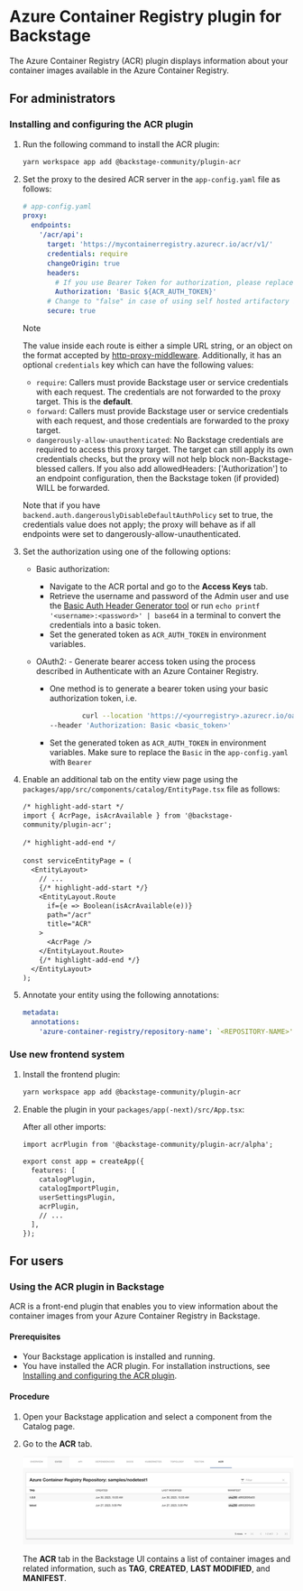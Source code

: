 # Azure Container Registry plugin for Backstage

The Azure Container Registry (ACR) plugin displays information about your container images available in the Azure Container Registry.

## For administrators

### Installing and configuring the ACR plugin

1. Run the following command to install the ACR plugin:

   ```bash
   yarn workspace app add @backstage-community/plugin-acr
   ```

1. Set the proxy to the desired ACR server in the `app-config.yaml` file as follows:

   ```yaml
   # app-config.yaml
   proxy:
     endpoints:
       '/acr/api':
         target: 'https://mycontainerregistry.azurecr.io/acr/v1/'
         credentials: require
         changeOrigin: true
         headers:
           # If you use Bearer Token for authorization, please replace the 'Basic' with 'Bearer' in the following line.
           Authorization: 'Basic ${ACR_AUTH_TOKEN}'
         # Change to "false" in case of using self hosted artifactory instance with a self-signed certificate
         secure: true
   ```

   > [!NOTE]
   > The value inside each route is either a simple URL string, or an object on the format accepted by [http-proxy-middleware](https://www.npmjs.com/package/http-proxy-middleware). Additionally, it has an optional `credentials` key which can have the following values:
   >
   > - `require`: Callers must provide Backstage user or service credentials with each request. The credentials are not forwarded to the proxy target. This is the **default**.
   > - `forward`: Callers must provide Backstage user or service credentials with each request, and those credentials are forwarded to the proxy target.
   > - `dangerously-allow-unauthenticated`: No Backstage credentials are required to access this proxy target. The target can still apply its own credentials checks, but the proxy will not help block non-Backstage-blessed callers. If you also add allowedHeaders: ['Authorization'] to an endpoint configuration, then the Backstage token (if provided) WILL be forwarded.
   >
   > Note that if you have `backend.auth.dangerouslyDisableDefaultAuthPolicy` set to true, the credentials value does not apply; the proxy will behave as if all endpoints were set to dangerously-allow-unauthenticated.

1. Set the authorization using one of the following options:

   - Basic authorization:

     - Navigate to the ACR portal and go to the **Access Keys** tab.
     - Retrieve the username and password of the Admin user and use the [Basic Auth Header Generator tool](https://www.debugbear.com/basic-auth-header-generator) or run `echo printf '<username>:<password>' | base64` in a terminal to convert the credentials into a basic token.
     - Set the generated token as `ACR_AUTH_TOKEN` in environment variables.

   - OAuth2: - Generate bearer access token using the process described in Authenticate with an Azure Container Registry.

     - One method is to generate a bearer token using your basic authorization token, i.e.

       ```bash
               curl --location 'https://<yourregistry>.azurecr.io/oauth2/token?scope=repository%3A*%3A*&service=<yourregistry>.azurecr.io' \
       --header 'Authorization: Basic <basic_token>'
       ```

     - Set the generated token as `ACR_AUTH_TOKEN` in environment variables. Make sure to replace the `Basic` in the `app-config.yaml` with `Bearer`

1. Enable an additional tab on the entity view page using the `packages/app/src/components/catalog/EntityPage.tsx` file as follows:

   ```tsx title="packages/app/src/components/catalog/EntityPage.tsx"
   /* highlight-add-start */
   import { AcrPage, isAcrAvailable } from '@backstage-community/plugin-acr';

   /* highlight-add-end */

   const serviceEntityPage = (
     <EntityLayout>
       // ...
       {/* highlight-add-start */}
       <EntityLayout.Route
         if={e => Boolean(isAcrAvailable(e))}
         path="/acr"
         title="ACR"
       >
         <AcrPage />
       </EntityLayout.Route>
       {/* highlight-add-end */}
     </EntityLayout>
   );
   ```

1. Annotate your entity using the following annotations:

   ```yaml
   metadata:
     annotations:
       'azure-container-registry/repository-name': `<REPOSITORY-NAME>',
   ```

### Use new frontend system

1. Install the frontend plugin:

   ```sh
   yarn workspace app add @backstage-community/plugin-acr
   ```

2. Enable the plugin in your `packages/app(-next)/src/App.tsx`:

   After all other imports:

   ```tsx
   import acrPlugin from '@backstage-community/plugin-acr/alpha';
   ```

   ```tsx
   export const app = createApp({
     features: [
       catalogPlugin,
       catalogImportPlugin,
       userSettingsPlugin,
       acrPlugin,
       // ...
     ],
   });
   ```

## For users

### Using the ACR plugin in Backstage

ACR is a front-end plugin that enables you to view information about the container images from your Azure Container Registry in Backstage.

#### Prerequisites

- Your Backstage application is installed and running.
- You have installed the ACR plugin. For installation instructions, see [Installing and configuring the ACR plugin](#installing-and-configuring-the-acr-plugin).

#### Procedure

1. Open your Backstage application and select a component from the Catalog page.

1. Go to the **ACR** tab.

   ![acr-tab](./images/acr-plugin-user1.png)

   The **ACR** tab in the Backstage UI contains a list of container images and related information, such as **TAG**, **CREATED**, **LAST MODIFIED**, and **MANIFEST**.
